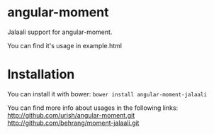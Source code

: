 angular-moment
==============

Jalaali support for angular-moment.

You can find it's usage in example.html

Installation
=====
You can install it with bower:
`bower install angular-moment-jalaali`


You can find more info about usages in the following links:
http://github.com/urish/angular-moment.git
http://github.com/behrang/moment-jalaali.git
